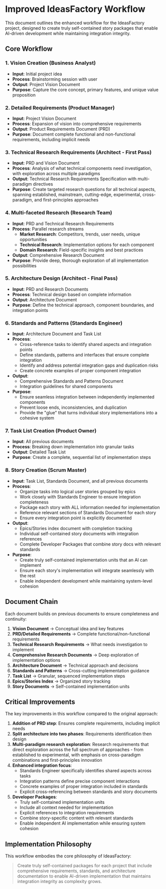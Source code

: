 # Improved IdeasFactory Workflow

This document outlines the enhanced workflow for the IdeasFactory project, designed to create truly self-contained story packages that enable AI-driven development while maintaining integration integrity.

## Core Workflow

### 1. Vision Creation (Business Analyst)
- **Input**: Initial project idea
- **Process**: Brainstorming session with user
- **Output**: Project Vision Document
- **Purpose**: Capture the core concept, primary features, and unique value proposition

### 2. Detailed Requirements (Product Manager)
- **Input**: Project Vision Document
- **Process**: Expansion of vision into comprehensive requirements
- **Output**: Product Requirements Document (PRD)
- **Purpose**: Document complete functional and non-functional requirements, including implicit needs

### 3. Technical Research Requirements (Architect - First Pass)
- **Input**: PRD and Vision Document
- **Process**: Analysis of what technical components need investigation, with exploration across multiple paradigms
- **Output**: Technical Research Requirements Specification with multi-paradigm directives
- **Purpose**: Create targeted research questions for all technical aspects, spanning established, mainstream, cutting-edge, experimental, cross-paradigm, and first-principles approaches

### 4. Multi-faceted Research (Research Team)
- **Input**: PRD and Technical Research Requirements
- **Process**: Parallel research streams
  - **Market Research**: Competitors, trends, user needs, unique opportunities
  - **Technical Research**: Implementation options for each component
  - **Domain Research**: Field-specific insights and best practices
- **Output**: Comprehensive Research Document
- **Purpose**: Provide deep, thorough exploration of all implementation possibilities

### 5. Architecture Design (Architect - Final Pass)
- **Input**: PRD and Research Documents
- **Process**: Technical design based on complete information
- **Output**: Architecture Document
- **Purpose**: Define the technical approach, component boundaries, and integration points

### 6. Standards and Patterns (Standards Engineer)
- **Input**: Architecture Document and Task List
- **Process**: 
  - Cross-reference tasks to identify shared aspects and integration points
  - Define standards, patterns and interfaces that ensure complete integration
  - Identify and address potential integration gaps and duplication risks
  - Create concrete examples of proper component integration
- **Output**: 
  - Comprehensive Standards and Patterns Document
  - Integration guidelines for shared components
- **Purpose**: 
  - Ensure seamless integration between independently implemented components
  - Prevent loose ends, inconsistencies, and duplication
  - Provide the "glue" that turns individual story implementations into a cohesive system

### 7. Task List Creation (Product Owner)
- **Input**: All previous documents
- **Process**: Breaking down implementation into granular tasks
- **Output**: Detailed Task List
- **Purpose**: Create a complete, sequential list of implementation steps

### 8. Story Creation (Scrum Master)
- **Input**: Task List, Standards Document, and all previous documents
- **Process**: 
  - Organize tasks into logical user stories grouped by epics
  - Work closely with Standards Engineer to ensure integration completeness
  - Package each story with ALL information needed for implementation
  - Reference relevant sections of Standards Document for each story
  - Ensure every integration point is explicitly documented
- **Output**: 
  - Epics/Stories index document with completion tracking
  - Individual self-contained story documents with integration references
  - Complete Developer Packages that combine story docs with relevant standards
- **Purpose**: 
  - Create truly self-contained implementation units that an AI can implement
  - Ensure each story's implementation will integrate seamlessly with the rest
  - Enable independent development while maintaining system-level cohesion

## Document Chain

Each document builds on previous documents to ensure completeness and continuity:

1. **Vision Document** → Conceptual idea and key features
2. **PRD/Detailed Requirements** → Complete functional/non-functional requirements
3. **Technical Research Requirements** → What needs investigation to implement
4. **Comprehensive Research Documents** → Deep exploration of implementation options
5. **Architecture Document** → Technical approach and decisions
6. **Standards and Patterns** → Cross-cutting implementation guidance
7. **Task List** → Granular, sequenced implementation steps
8. **Epics/Stories Index** → Organized story tracking
9. **Story Documents** → Self-contained implementation units

## Critical Improvements

The key improvements in this workflow compared to the original approach:

1. **Addition of PRD step**: Ensures complete requirements, including implicit needs
2. **Split architecture into two phases**: Requirements identification then design
3. **Multi-paradigm research exploration**: Research requirements that direct exploration across the full spectrum of approaches - from established to experimental, with emphasis on cross-paradigm combinations and first-principles innovation
4. **Enhanced integration focus**: 
   - Standards Engineer specifically identifies shared aspects across tasks
   - Integration patterns define precise component interactions
   - Concrete examples of proper integration included in standards
   - Explicit cross-referencing between standards and story documents
5. **Developer Packages**:
   - Truly self-contained implementation units
   - Include all context needed for implementation
   - Explicit references to integration requirements
   - Combine story-specific content with relevant standards
   - Enable independent AI implementation while ensuring system cohesion

## Implementation Philosophy

This workflow embodies the core philosophy of IdeasFactory:

> Create truly self-contained packages for each project that include comprehensive requirements, standards, and architecture documentation to enable AI-driven implementation that maintains integration integrity as complexity grows.